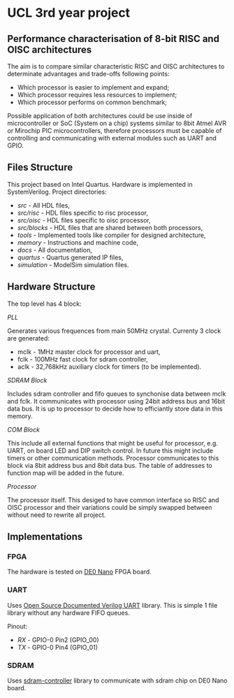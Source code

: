 # UCL 3rd year project

## Performance characterisation of 8-bit RISC and OISC architectures

The aim is to compare similar characteristic RISC and OISC architectures to determinate advantages and trade-offs following points:
* Which processor is easier to implement and expand;
* Which processor requires less resources to implement;
* Which processor performs on common benchmark;

Possible application of both architectures could be use inside of microcontroller or SoC (System on a chip) systems similar to 8bit Atmel AVR or Mirochip PIC microcontrollers,
therefore processors must be capable of controlling and communicating with external modules such as UART and GPIO.

## Files Structure
This project based on Intel Quartus. Hardware is implemented in SystemVerilog.
Project directories:
* *src* - All HDL files,
* *src/risc* - HDL files specific to risc processor,
* *src/oisc* - HDL files specific to oisc processor,
* *src/blocks* - HDL files that are shared between both processors,
* *tools* - Implemented tools like compiler for designed architecture,
* *memory* - Instructions and machine code,
* *docs* - All documentation,
* *quartus* - Quartus generated IP files,
* *simulation* - ModelSim simulation files.

## Hardware Structure
The top level has 4 block:

_PLL_ 

Generates various frequences from main 50MHz crystal. Currenty 3 clock are generated:
* mclk - 1MHz master clock for processor and uart,
* fclk - 100MHz fast clock for sdram controller,
* aclk - 32,768kHz auxiliary clock for timers (to be implemented).


_SDRAM Block_ 

Includes sdram controller and fifo queues to synchonise data between mclk and fclk. It communicates with processor using 24bit address bus and 16bit data bus. It is up to processor to decide how to efficiantly store data in this memory.


_COM Block_

This include all external functions that might be useful for processor, e.g. UART, on board LED and DIP switch control. In future this might include timers or other communication methods. Processor communicates to this block via 8bit address bus and 8bit data bus. The table of addresses to function map will be added in the future. 

_Processor_ 

The processor itself. This desiged to have common interface so RISC and OISC processor and their variations could be simply swapped between without need to rewrite all project.


## Implementations

### FPGA
The hardware is tested on [DE0 Nano](https://www.terasic.com.tw/cgi-bin/page/archive.pl?Language=English&CategoryNo=165&No=593&PartNo=2) FPGA board.

### UART
Uses [Open Source Documented Verilog UART](https://github.com/freecores/osdvu) library. This is simple 1 file library without any hardware FIFO queues.

Pinout:
* *RX* - GPIO-0 Pin2 (GPIO_00)
* *TX* - GPIO-0 Pin4 (GPIO_01)

### SDRAM
Uses [sdram-controller](https://github.com/stffrdhrn/sdram-controller) library to communicate with sdram chip on DE0 Nano board.
